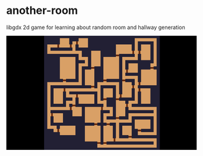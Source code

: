 # another-room
libgdx 2d game for learning about random room and hallway generation

![alt tag](./images/dungeon.png)